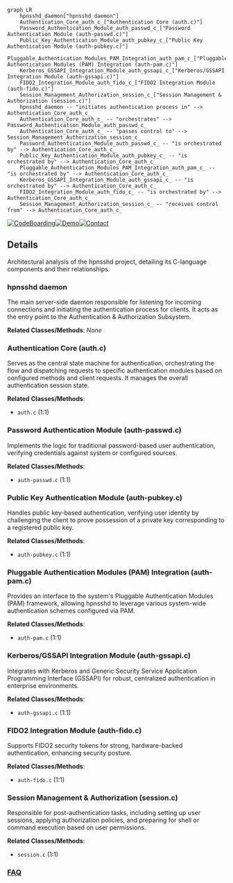```mermaid
graph LR
    hpnsshd_daemon["hpnsshd daemon"]
    Authentication_Core_auth_c_["Authentication Core (auth.c)"]
    Password_Authentication_Module_auth_passwd_c_["Password Authentication Module (auth-passwd.c)"]
    Public_Key_Authentication_Module_auth_pubkey_c_["Public Key Authentication Module (auth-pubkey.c)"]
    Pluggable_Authentication_Modules_PAM_Integration_auth_pam_c_["Pluggable Authentication Modules (PAM) Integration (auth-pam.c)"]
    Kerberos_GSSAPI_Integration_Module_auth_gssapi_c_["Kerberos/GSSAPI Integration Module (auth-gssapi.c)"]
    FIDO2_Integration_Module_auth_fido_c_["FIDO2 Integration Module (auth-fido.c)"]
    Session_Management_Authorization_session_c_["Session Management & Authorization (session.c)"]
    hpnsshd_daemon -- "initiates authentication process in" --> Authentication_Core_auth_c_
    Authentication_Core_auth_c_ -- "orchestrates" --> Password_Authentication_Module_auth_passwd_c_
    Authentication_Core_auth_c_ -- "passes control to" --> Session_Management_Authorization_session_c_
    Password_Authentication_Module_auth_passwd_c_ -- "is orchestrated by" --> Authentication_Core_auth_c_
    Public_Key_Authentication_Module_auth_pubkey_c_ -- "is orchestrated by" --> Authentication_Core_auth_c_
    Pluggable_Authentication_Modules_PAM_Integration_auth_pam_c_ -- "is orchestrated by" --> Authentication_Core_auth_c_
    Kerberos_GSSAPI_Integration_Module_auth_gssapi_c_ -- "is orchestrated by" --> Authentication_Core_auth_c_
    FIDO2_Integration_Module_auth_fido_c_ -- "is orchestrated by" --> Authentication_Core_auth_c_
    Session_Management_Authorization_session_c_ -- "receives control from" --> Authentication_Core_auth_c_
```

[![CodeBoarding](https://img.shields.io/badge/Generated%20by-CodeBoarding-9cf?style=flat-square)](https://github.com/CodeBoarding/CodeBoarding)[![Demo](https://img.shields.io/badge/Try%20our-Demo-blue?style=flat-square)](https://www.codeboarding.org/demo)[![Contact](https://img.shields.io/badge/Contact%20us%20-%20contact@codeboarding.org-lightgrey?style=flat-square)](mailto:contact@codeboarding.org)

## Details

Architectural analysis of the hpnsshd project, detailing its C-language components and their relationships.

### hpnsshd daemon
The main server-side daemon responsible for listening for incoming connections and initiating the authentication process for clients. It acts as the entry point to the Authentication & Authorization Subsystem.


**Related Classes/Methods**: _None_

### Authentication Core (auth.c)
Serves as the central state machine for authentication, orchestrating the flow and dispatching requests to specific authentication modules based on configured methods and client requests. It manages the overall authentication session state.


**Related Classes/Methods**:

- `auth.c` (1:1)


### Password Authentication Module (auth-passwd.c)
Implements the logic for traditional password-based user authentication, verifying credentials against system or configured sources.


**Related Classes/Methods**:

- `auth-passwd.c` (1:1)


### Public Key Authentication Module (auth-pubkey.c)
Handles public key-based authentication, verifying user identity by challenging the client to prove possession of a private key corresponding to a registered public key.


**Related Classes/Methods**:

- `auth-pubkey.c` (1:1)


### Pluggable Authentication Modules (PAM) Integration (auth-pam.c)
Provides an interface to the system's Pluggable Authentication Modules (PAM) framework, allowing hpnsshd to leverage various system-wide authentication schemes configured via PAM.


**Related Classes/Methods**:

- `auth-pam.c` (1:1)


### Kerberos/GSSAPI Integration Module (auth-gssapi.c)
Integrates with Kerberos and Generic Security Service Application Programming Interface (GSSAPI) for robust, centralized authentication in enterprise environments.


**Related Classes/Methods**:

- `auth-gssapi.c` (1:1)


### FIDO2 Integration Module (auth-fido.c)
Supports FIDO2 security tokens for strong, hardware-backed authentication, enhancing security posture.


**Related Classes/Methods**:

- `auth-fido.c` (1:1)


### Session Management & Authorization (session.c)
Responsible for post-authentication tasks, including setting up user sessions, applying authorization policies, and preparing for shell or command execution based on user permissions.


**Related Classes/Methods**:

- `session.c` (1:1)




### [FAQ](https://github.com/CodeBoarding/GeneratedOnBoardings/tree/main?tab=readme-ov-file#faq)